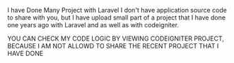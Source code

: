 I have Done Many Project with Laravel I don't have application source code to share with you,  but I have upload small part of a project that I have done one years ago with Laravel and as well as with codeigniter. 

YOU CAN CHECK MY CODE LOGIC BY VIEWING CODEIGNITER PROJECT, BECAUSE I AM NOT ALLOWD TO SHARE THE RECENT PROJECT THAT I HAVE DONE
